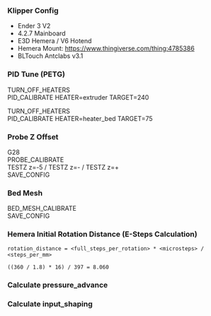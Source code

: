 ### Klipper Config

* Ender 3 V2
* 4.2.7 Mainboard
* E3D Hemera / V6 Hotend
* Hemera Mount: https://www.thingiverse.com/thing:4785386
* BLTouch Antclabs v3.1


### PID Tune (PETG)

TURN_OFF_HEATERS  
PID_CALIBRATE HEATER=extruder TARGET=240

TURN_OFF_HEATERS  
PID_CALIBRATE HEATER=heater_bed TARGET=75

### Probe Z Offset

G28  
PROBE_CALIBRATE  
TESTZ z=-5 / TESTZ z=- / TESTZ z=+  
SAVE_CONFIG

### Bed Mesh

BED_MESH_CALIBRATE  
SAVE_CONFIG


### Hemera Initial Rotation Distance (E-Steps Calculation)

```
rotation_distance = <full_steps_per_rotation> * <microsteps> / <steps_per_mm>
```

```
((360 / 1.8) * 16) / 397 = 8.060
```

### Calculate pressure_advance
### Calculate input_shaping

